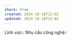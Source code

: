 ```yaml
---
share: true
created: 2024-10-18T12:02
updated: 2024-10-18T12:02
---
```

Lĩnh vực:: 
Nhu cầu công nghệ::
